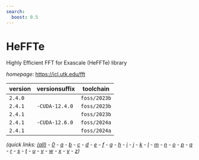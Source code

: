 ```yaml
---
search:
  boost: 0.5
---
```

# HeFFTe

Highly Efficient FFT for Exascale (HeFFTe) library

*homepage*: <https://icl.utk.edu/fft>

version | versionsuffix | toolchain
--------|---------------|----------
``2.4.0`` |  | ``foss/2023b``
``2.4.1`` | ``-CUDA-12.4.0`` | ``foss/2023b``
``2.4.1`` |  | ``foss/2023b``
``2.4.1`` | ``-CUDA-12.6.0`` | ``foss/2024a``
``2.4.1`` |  | ``foss/2024a``


*(quick links: [(all)](../index.md) - [0](../0/index.md) - [a](../a/index.md) - [b](../b/index.md) - [c](../c/index.md) - [d](../d/index.md) - [e](../e/index.md) - [f](../f/index.md) - [g](../g/index.md) - [h](../h/index.md) - [i](../i/index.md) - [j](../j/index.md) - [k](../k/index.md) - [l](../l/index.md) - [m](../m/index.md) - [n](../n/index.md) - [o](../o/index.md) - [p](../p/index.md) - [q](../q/index.md) - [r](../r/index.md) - [s](../s/index.md) - [t](../t/index.md) - [u](../u/index.md) - [v](../v/index.md) - [w](../w/index.md) - [x](../x/index.md) - [y](../y/index.md) - [z](../z/index.md))*

